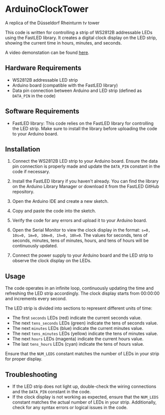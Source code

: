# ArduinoClockTower
A replica of the Düsseldorf Rheinturm tv tower

This code is written for controlling a strip of WS2812B addressable LEDs using the FastLED library. It creates a digital clock display on the LED strip, showing the current time in hours, minutes, and seconds.

A video demonstation can be found [here](https://youtu.be/f4vljxVX1GM).
## Hardware Requirements

- WS2812B addressable LED strip
- Arduino board (compatible with the FastLED library)
- Data pin connection between Arduino and LED strip (defined as `DATA_PIN` in the code)

## Software Requirements

- FastLED library: This code relies on the FastLED library for controlling the LED strip. Make sure to install the library before uploading the code to your Arduino board.

## Installation

1. Connect the WS2812B LED strip to your Arduino board. Ensure the data pin connection is properly made and update the `DATA_PIN` constant in the code if necessary.

2. Install the FastLED library if you haven't already. You can find the library on the Arduino Library Manager or download it from the FastLED GitHub repository.

3. Open the Arduino IDE and create a new sketch.

4. Copy and paste the code into the sketch.

5. Verify the code for any errors and upload it to your Arduino board.

6. Open the Serial Monitor to view the clock display in the format: `s=0, 10s=0, 1m=0, 10m=0, 1h=0, 10h=0`. The values for seconds, tens of seconds, minutes, tens of minutes, hours, and tens of hours will be continuously updated.

7. Connect the power supply to your Arduino board and the LED strip to observe the clock display on the LEDs.

## Usage

The code operates in an infinite loop, continuously updating the time and refreshing the LED strip accordingly. The clock display starts from 00:00:00 and increments every second.

The LED strip is divided into sections to represent different units of time:

- The first `seconds` LEDs (red) indicate the current seconds value.
- The next `tens_seconds` LEDs (green) indicate the tens of seconds value.
- The next `minutes` LEDs (blue) indicate the current minutes value.
- The next `tens_minutes` LEDs (yellow) indicate the tens of minutes value.
- The next `hours` LEDs (magenta) indicate the current hours value.
- The last `tens_hours` LEDs (cyan) indicate the tens of hours value.

Ensure that the `NUM_LEDS` constant matches the number of LEDs in your strip for proper display.

## Troubleshooting

- If the LED strip does not light up, double-check the wiring connections and the `DATA_PIN` constant in the code.
- If the clock display is not working as expected, ensure that the `NUM_LEDS` constant matches the actual number of LEDs in your strip. Additionally, check for any syntax errors or logical issues in the code.
